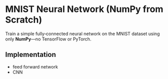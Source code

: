 # MNIST Neural Network (NumPy from Scratch)

Train a simple fully‑connected neural network on the MNIST dataset using only **NumPy**—no TensorFlow or PyTorch.

## Implementation

- feed forward network
- CNN
